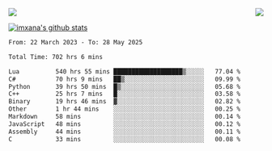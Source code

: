 <p>
  <a href="https://count.getloli.com/"><img src="https://count.getloli.com/get/@xana.readme?theme=moebooru-h"></a>
  <img src="https://weather-icon.journeyad.repl.co/@hangzhou?v=1" align="right">
</p>


<a href="https://github.com/imxana"><img align="center" src="https://github-readme-stats.vercel.app/api?username=imxana&show_icons=true&include_all_commits=true&hide_border=tru&custom_title=imxana%27s%20Github%20Stats" alt="imxana's github stats" /></a> 

<!--START_SECTION:waka-->

```txt
From: 22 March 2023 - To: 28 May 2025

Total Time: 702 hrs 6 mins

Lua          540 hrs 55 mins ███████████████████▒░░░░░   77.04 %
C#           70 hrs 9 mins   ██▒░░░░░░░░░░░░░░░░░░░░░░   09.99 %
Python       39 hrs 50 mins  █▒░░░░░░░░░░░░░░░░░░░░░░░   05.68 %
C++          25 hrs 7 mins   █░░░░░░░░░░░░░░░░░░░░░░░░   03.58 %
Binary       19 hrs 46 mins  ▓░░░░░░░░░░░░░░░░░░░░░░░░   02.82 %
Other        1 hr 44 mins    ░░░░░░░░░░░░░░░░░░░░░░░░░   00.25 %
Markdown     58 mins         ░░░░░░░░░░░░░░░░░░░░░░░░░   00.14 %
JavaScript   48 mins         ░░░░░░░░░░░░░░░░░░░░░░░░░   00.12 %
Assembly     44 mins         ░░░░░░░░░░░░░░░░░░░░░░░░░   00.11 %
C            33 mins         ░░░░░░░░░░░░░░░░░░░░░░░░░   00.08 %
```

<!--END_SECTION:waka-->
